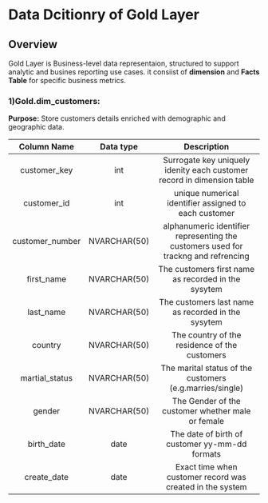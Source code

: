 # Data Dcitionry of Gold Layer

## Overview
Gold Layer is Business-level data representaion, structured to support analytic and busines reporting use cases. it consiist of **dimension**
and **Facts Table** for specific business metrics.

### 1)Gold.dim_customers:
**Purpose:** Store customers details enriched with demographic and geographic data.

| Column Name       | Data type    | Description                                                                                                 |
|:-----------------:|:-----------: |:-----------------------------------------------------------------------------------------------------------:|
| customer_key      | int          | Surrogate key uniquely idenity each customer record in dimension table                                      |                                                          
| customer_id       | int          | unique numerical identifier assigned to each customer                                                       |
|customer_number    |NVARCHAR(50)  | alphanumeric identifier representing the customers used for trackng and refrencing                          |
|first_name         |NVARCHAR(50)  | The customers first name as recorded in the sysytem                                                         |
|last_name          |NVARCHAR(50)  | The customers last name as recorded in the sysytem                                                          |
|country            |NVARCHAR(50)  | The country of the residence of the customers                                                               |
|martial_status     |NVARCHAR(50)  | The marital status of the customers (e.g.marries/single)                                                    |
|gender             |NVARCHAR(50)  | The Gender of the customer whether male or female                                                           |
|birth_date         |date          | The date of birth of customer yy-mm-dd formats                                                              |  
|create_date        |date          | Exact time when customer record was created in the system                                                   | 
